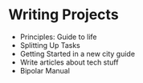 # Writing Projects

- Principles: Guide to life
- Splitting Up Tasks
- Getting Started in a new city guide
- Write articles about tech stuff
- Bipolar Manual
